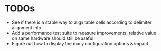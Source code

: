 # TODOs

- See if there is a stable way to align table cells according to delimiter
  alignment info.
- Add a performance test suite to measure improvements, relative value on
  same hardware should still be useful.
- Figure out how to display the many configuration options & impact

